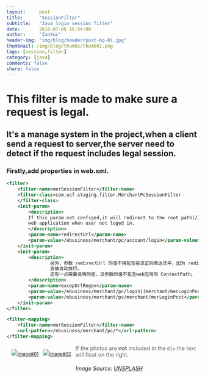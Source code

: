 ```yaml
---
layout:     post
title:      "SessionFilter"
subtitle:   "Java login session filter"
date:       2016-07-06 18:54:00
author:     "ZanXus"
header-img: "img/blog/header/post-bg-01.jpg"
thumbnail: /img/blog/thumbs/thumb01.png
tags: [session,filter]
category: [java]
comments: false
share: false
---
```


# This filter is made to make sure a  request is legal. 

## It's a  manage system in the project,when a client send a request to server,the server need to detect if the request includes  legal session.

 
### Firstly,add properties in web.xml.


```xml
<filter>
    <filter-name>merSessionFilter</filter-name>
    <filter-class>com.ucf.staging.filter.MerchantPcSessionFilter
    </filter-class>
    <init-param>
        <description>
        If this param not configed,it will redirect to the root path(/) of the 
        web application when user not loged in. 
        </description>
        <param-name>redirectUrl</param-name>
        <param-value>/ebusiness/merchant/pc/account/login</param-value>
    </init-param>
    <init-param>
        <description>
				另外，参数 redirectUrl 的值不用包含在该正则表达式中，因为 redirectUrl 对应的 url
				会被自动放行。
				还有一点需要说明的是，该参数的值不包含web应用的 ContextPath。
        </description>
        <param-name>excepUrlRegex</param-name>
        <param-value>/ebusiness/merchant/pc/login|(merchant/merLoginPost)</param-value>
        <param-value>/ebusiness/merchant/pc/merchant/merLoginPost</param-value>
    </init-param>
</filter>

<filter-mapping>
	<filter-name>merSessionFilter</filter-name>
	<url-pattern>/ebusiness/merchant/pc/*</url-pattern>
</filter-mapping>
```

<div class="row" style="margin-left: 10pt;">
<p style="float: left; font-size: 9pt; margin-right:1em;"> 
   <a href="{{ site.baseurl }}/img/blog/lb-lrg/img1.jpg" data-lightbox="gallery1" data-title="The first image" style="float: left; margin-right: -10%; margin-bottom: 1em;">
     <img src="{{ site.baseurl }}/img/blog/lb-sm/lbs01.png">Image#01</a></p>
        
<p style="float: left; font-size: 9pt; margin-right:1em;"> 
   <a href="{{ site.baseurl }}/img/blog/lb-lrg/img2.jpg" data-lightbox="gallery1" data-title="The second image" style="float: left; margin-right: -10%; margin-bottom: 1em;">
     <img src="{{ site.baseurl }}/img/blog/lb-sm/lbs02.png">Image#02</a></p>
</div>   

> If the photos are **not** included in the `div` the text will float on the right.

###### Image Source: [UNSPLASH](https://unsplash.com/photos/j0g8taxHZa0)